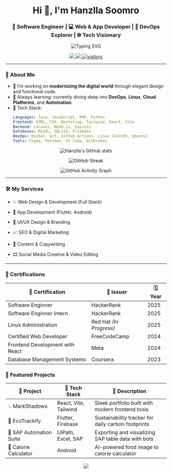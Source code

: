 <h1 align="center">Hi 👋, I'm Hanzlla Soomro</h1>
<h3 align="center">🚀 Software Engineer | 💻 Web & App Developer | 🎯 DevOps Explorer | 🌐 Tech Visionary</h3>

<p align="center">
  <img src="https://readme-typing-svg.demolab.com?font=Fira+Code&pause=1000&center=true&vCenter=true&width=435&lines=Crafting+Code+%7C+Building+Ideas;Web+%7C+App+%7C+DevOps+%7C+AI+%7C+UI%2FUX;From+Vision+to+Product+%E2%9C%A8" alt="Typing SVG" />
</p>

<p align="center">
  <a href="https://github.com/Hanzllasoomro?tab=followers">
    <img src="https://img.shields.io/github/followers/Hanzllasoomro?label=Follow&style=social" />
  </a>
  <a href="https://linkedin.com/in/hanzllasoomro">
    <img src="https://img.shields.io/badge/LinkedIn-Hanzlla%20Soomro-blue?style=flat&logo=linkedin" />
  </a>
  <a href="https://github.com/Hanzllasoomro">
    <img src="https://visitor-badge.laobi.icu/badge?page_id=Hanzllasoomro.readme" alt="visitors" />
  </a>
</p>

---
### 🧠 About Me
- 🔭 I’m working on **modernizing the digital world** through elegant design and functional code.
- 🌱 Always learning: currently diving deep into **DevOps**, **Linux**, **Cloud Platforms**, and **Automation**.
- 🧰 Tech Stack:
  ```yaml
  Languages: Java, JavaScript, PHP, Python
  Frontend: HTML, CSS, Bootstrap, Tailwind, React, Vite
  Backend: Laravel, Node.js, Express
  Databases: MySQL, SQLite, Firebase
  DevOps: Docker, Git, GitHub Actions, Linux (CentOS, Ubuntu)
  Tools: Figma, Postman, VS Code, GitKraken

<p align="center"> <img src="https://github-readme-stats.vercel.app/api?username=Hanzllasoomro&show_icons=true&theme=react&hide_border=true" alt="Hanzlla's GitHub stats" /> </p> <p align="center"> <img src="https://github-readme-streak-stats.herokuapp.com?user=Hanzllasoomro&theme=dark&hide_border=true" alt="GitHub Streak" /> </p> <p align="center"> <img src="https://github-readme-activity-graph.vercel.app/graph?username=Hanzllasoomro&theme=react-dark&hide_border=true" alt="GitHub Activity Graph" /> </p>

---

### 🛠️ My Services
- ✨ Web Design & Development (Full Stack)

- 📱 App Development (Flutter, Android)

- 🧩 UI/UX Design & Branding

- 📈 SEO & Digital Marketing

- 📝 Content & Copywriting

- 🎞️ Social Media Creative & Video Editing

---

### 📜 Certifications

| 📛 Certification                  | 🏢 Issuer           | 🗓️ Year        |
|-----------------------------------|----------------------|-----------------|
| Software Enginner                 | HackerRank           | 2025           |
| Software Enginner Intern          | HackerRank           | 2025           |
| Linux Administration              | Red Hat *(In Progress)* | 2025        |
| Certified Web Developer           | FreeCodeCamp         | 2024           |
| Frontend Development with React   | Meta                 | 2024           |
| Database Management Systems       | Coursera             | 2023           |

### 🚀 Featured Projects

| 🌟 Project                         | 🔧 Tech Stack           | 🔎 Description                                         |
|-----------------------------------|--------------------------|--------------------------------------------------------|
| 💡 MarkShadows                    | React, Vite, Tailwind    | Sleek portfolio built with modern frontend tools       |
| 🌱 EcoTrackify                    | Flutter, Firebase        | Sustainability tracker for daily carbon footprints     |
| 🏢 SAP Automation Suite           | UiPath, Excel, SAP       | Exporting and visualizing SAP table data with bots     |
| 🍎 Calorie Calculator             | Android                  | AI-powered food image to calorie calculator            |


<p align="center"> <img src="https://capsule-render.vercel.app/api?type=waving&color=gradient&height=120&section=footer"/> </p>
